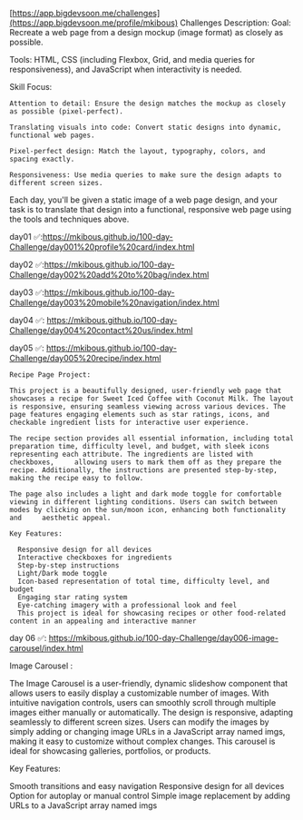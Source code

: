 [https://app.bigdevsoon.me/challenges](https://app.bigdevsoon.me/profile/mkibous)
Challenges Description:
  Goal: Recreate a web page from a design mockup (image format) as closely as possible.

  Tools: HTML, CSS (including Flexbox, Grid, and media queries for responsiveness), and JavaScript when interactivity is needed.

  Skill Focus:
  
    Attention to detail: Ensure the design matches the mockup as closely as possible (pixel-perfect).
    
    Translating visuals into code: Convert static designs into dynamic, functional web pages.

    Pixel-perfect design: Match the layout, typography, colors, and spacing exactly.
    
    Responsiveness: Use media queries to make sure the design adapts to different screen sizes.
    
  Each day, you'll be given a static image of a web page design, and your task is to translate that design into a functional, responsive web page using the tools and techniques above.

day01 ✅:https://mkibous.github.io/100-day-Challenge/day001%20profile%20card/index.html

day02 ✅:https://mkibous.github.io/100-day-Challenge/day002%20add%20to%20bag/index.html

day03 ✅:https://mkibous.github.io/100-day-Challenge/day003%20mobile%20navigation/index.html

day04 ✅: https://mkibous.github.io/100-day-Challenge/day004%20contact%20us/index.html

day05 ✅: https://mkibous.github.io/100-day-Challenge/day005%20recipe/index.html

    Recipe Page Project:

    This project is a beautifully designed, user-friendly web page that showcases a recipe for Sweet Iced Coffee with Coconut Milk. The layout is responsive, ensuring seamless viewing across various devices. The       page features engaging elements such as star ratings, icons, and checkable ingredient lists for interactive user experience.

    The recipe section provides all essential information, including total preparation time, difficulty level, and budget, with sleek icons representing each attribute. The ingredients are listed with checkboxes,     allowing users to mark them off as they prepare the recipe. Additionally, the instructions are presented step-by-step, making the recipe easy to follow.

    The page also includes a light and dark mode toggle for comfortable viewing in different lighting conditions. Users can switch between modes by clicking on the sun/moon icon, enhancing both functionality and     aesthetic appeal.

    Key Features:

      Responsive design for all devices
      Interactive checkboxes for ingredients
      Step-by-step instructions
      Light/Dark mode toggle
      Icon-based representation of total time, difficulty level, and budget
      Engaging star rating system
      Eye-catching imagery with a professional look and feel
      This project is ideal for showcasing recipes or other food-related content in an appealing and interactive manner

day 06 ✅:  https://mkibous.github.io/100-day-Challenge/day006-image-carousel/index.html

Image Carousel :

The Image Carousel is a user-friendly, dynamic slideshow component that allows users to easily display a customizable number of images. With intuitive navigation controls, users can smoothly scroll through multiple images either manually or automatically. The design is responsive, adapting seamlessly to different screen sizes. Users can modify the images by simply adding or changing image URLs in a JavaScript array named imgs, making it easy to customize without complex changes. This carousel is ideal for showcasing galleries, portfolios, or products.

Key Features:

Smooth transitions and easy navigation
Responsive design for all devices
Option for autoplay or manual control
Simple image replacement by adding URLs to a JavaScript array named imgs 
